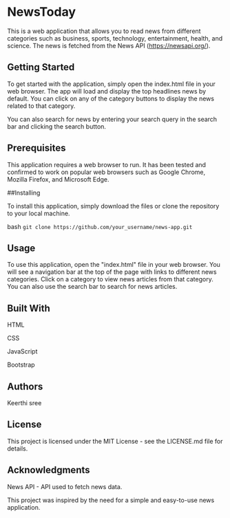 # NewsToday

This is a web application that allows you to read news from different categories such as business, sports, technology, entertainment, health, and science. The news is fetched from the News API (https://newsapi.org/).

## Getting Started

To get started with the application, simply open the index.html file in your web browser. The app will load and display the top headlines news by default. You can click on any of the category buttons to display the news related to that category.

You can also search for news by entering your search query in the search bar and clicking the search button.

## Prerequisites

This application requires a web browser to run. It has been tested and confirmed to work on popular web browsers such as Google Chrome, Mozilla Firefox, and Microsoft Edge.

##Installing

To install this application, simply download the files or clone the repository to your local machine.

bash
`git clone https://github.com/your_username/news-app.git`

## Usage
To use this application, open the "index.html" file in your web browser. You will see a navigation bar at the top of the page with links to different news categories. Click on a category to view news articles from that category. You can also use the search bar to search for news articles.

## Built With

HTML

CSS

JavaScript

Bootstrap


## Authors
Keerthi sree

## License
This project is licensed under the MIT License - see the LICENSE.md file for details.

## Acknowledgments
News API - API used to fetch news data.

This project was inspired by the need for a simple and easy-to-use news application.
